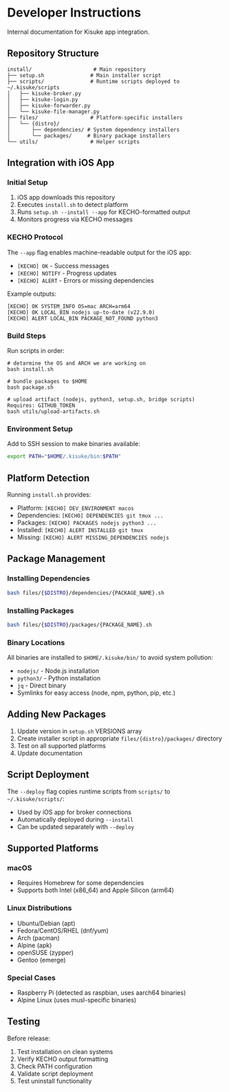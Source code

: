 # Developer Instructions

Internal documentation for Kisuke app integration.

## Repository Structure

```
install/                    # Main repository
├── setup.sh               # Main installer script
├── scripts/               # Runtime scripts deployed to ~/.kisuke/scripts
│   ├── kisuke-broker.py
│   ├── kisuke-login.py
│   ├── kisuke-forwarder.py
│   └── kisuke-file-manager.py
├── files/                 # Platform-specific installers
│   └── {distro}/
│       ├── dependencies/ # System dependency installers
│       └── packages/     # Binary package installers
└── utils/                 # Helper scripts
```

## Integration with iOS App

### Initial Setup
1. iOS app downloads this repository
2. Executes `install.sh` to detect platform
3. Runs `setup.sh --install --app` for KECHO-formatted output
4. Monitors progress via KECHO messages

### KECHO Protocol
The `--app` flag enables machine-readable output for the iOS app:
- `[KECHO] OK` - Success messages
- `[KECHO] NOTIFY` - Progress updates  
- `[KECHO] ALERT` - Errors or missing dependencies

Example outputs:
```
[KECHO] OK SYSTEM_INFO OS=mac ARCH=arm64
[KECHO] OK LOCAL_BIN nodejs up-to-date (v22.9.0)
[KECHO] ALERT LOCAL_BIN PACKAGE_NOT_FOUND python3
```

### Build Steps
Run scripts in order:
```
# detarmine the OS and ARCH we are working on
bash install.sh

# bundle packages to $HOME
bash package.sh

# upload artifact (nodejs, python3, setup.sh, bridge scripts) Requires: GITHUB_TOKEN
bash utils/upload-artifacts.sh
```

### Environment Setup
Add to SSH session to make binaries available:
```bash
export PATH="$HOME/.kisuke/bin:$PATH"
```

## Platform Detection

Running `install.sh` provides:
- Platform: `[KECHO] DEV_ENVIRONMENT macos`
- Dependencies: `[KECHO] DEPENDENCIES git tmux ...`
- Packages: `[KECHO] PACKAGES nodejs python3 ...`
- Installed: `[KECHO] ALERT INSTALLED git tmux`
- Missing: `[KECHO] ALERT MISSING_DEPENDENCIES nodejs`

## Package Management

### Installing Dependencies
```bash
bash files/{$DISTRO}/dependencies/{PACKAGE_NAME}.sh
```

### Installing Packages  
```bash
bash files/{$DISTRO}/packages/{PACKAGE_NAME}.sh
```

### Binary Locations
All binaries are installed to `$HOME/.kisuke/bin/` to avoid system pollution:
- `nodejs/` - Node.js installation
- `python3/` - Python installation
- `jq` - Direct binary
- Symlinks for easy access (node, npm, python, pip, etc.)

## Adding New Packages

1. Update version in `setup.sh` VERSIONS array
2. Create installer script in appropriate `files/{distro}/packages/` directory
3. Test on all supported platforms
4. Update documentation

## Script Deployment

The `--deploy` flag copies runtime scripts from `scripts/` to `~/.kisuke/scripts/`:
- Used by iOS app for broker connections
- Automatically deployed during `--install`
- Can be updated separately with `--deploy`

## Supported Platforms

### macOS
- Requires Homebrew for some dependencies
- Supports both Intel (x86_64) and Apple Silicon (arm64)

### Linux Distributions
- Ubuntu/Debian (apt)
- Fedora/CentOS/RHEL (dnf/yum)
- Arch (pacman)
- Alpine (apk)
- openSUSE (zypper)
- Gentoo (emerge)

### Special Cases
- Raspberry Pi (detected as raspbian, uses aarch64 binaries)
- Alpine Linux (uses musl-specific binaries)

## Testing

Before release:
1. Test installation on clean systems
2. Verify KECHO output formatting
3. Check PATH configuration
4. Validate script deployment
5. Test uninstall functionality